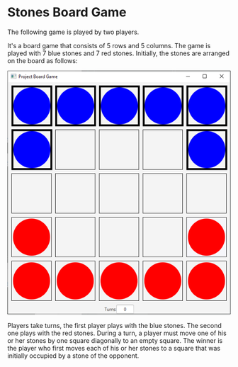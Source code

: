 # Stones Board Game

The following game is played by two players.

 It's a board game that consists of 5 rows and 5 columns. The game is played with 7 blue stones 
and 7 red stones. Initially, the stones are arranged on the board as follows:

![](BoardGame.png)

  Players take turns, the first player plays with the blue stones. The second one plays with the red stones. During a turn, a player must move one of his or her stones by one square diagonally to an empty square. 
The winner is the player who first moves each of his or her stones to a square that was initially occupied by a stone of the opponent.








